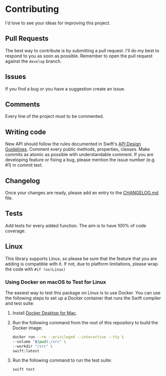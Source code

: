 # Contributing

I'd love to see your ideas for improving this project.

## Pull Requests

The best way to contribute is by submitting a pull request.
I'll do my best to respond to you as soon as possible.
Remember to open the pull request against the `develop` branch.

## Issues

If you find a bug or you have a suggestion create an issue.

## Comments

Every line of the project must to be commented.

## Writing code

New API should follow the rules documented in Swift's [API Design Guidelines](https://www.swift.org/documentation/api-design-guidelines/). Comment every public methods, properties, classes. Make commits as atomic as possible with understandable comment. If you are developing feature or fixing a bug, please mention the issue number (e.g. #1) in commit text.

## Changelog

Once your changes are ready, please add an entry to the [CHANGELOG.md](https://github.com/FabrizioBrancati/Queuer/blob/main/CHANGELOG.md) file.

## Tests

Add tests for every added function. The aim is to have 100% of code coverage.

## Linux

This library supports Linux, so please be sure that the feature that you are adding is compatible with it. If not, due to platform limitations, please wrap the code with `#if !os(Linux)`

### Using Docker on macOS to Test for Linux

The easiest way to test this package on Linux is to use Docker. You can use the following steps to set up a Docker container that runs the Swift compiler and test suite:

1. Install [Docker Desktop for Mac](https://www.docker.com/products/docker-desktop).

2. Run the following command from the root of this repository to build the
   Docker image:

    ```bash
    docker run --rm --privileged --interactive --tty \
    --volume "$(pwd):/src" \
    --workdir "/src" \
    swift:latest
    ```

3. Run the following command to run the test suite:

    ```bash
    swift test
    ```
